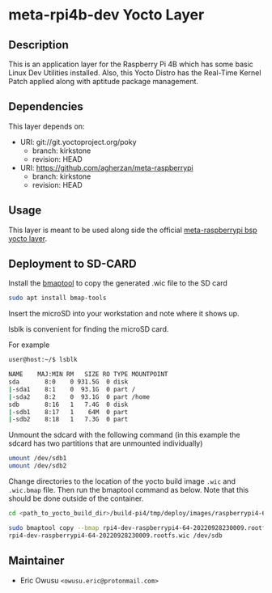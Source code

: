 # meta-rpi4b-dev Yocto Layer 

## Description
This is an application layer for the Raspberry Pi 4B which has some basic Linux Dev Utilities installed. 
Also, this Yocto Distro has the Real-Time Kernel Patch applied along with aptitude package management.

## Dependencies
This layer depends on:

* URI: git://git.yoctoproject.org/poky
  * branch: kirkstone
  * revision: HEAD
* URI: https://github.com/agherzan/meta-raspberrypi
  * branch: kirkstone
  * revision: HEAD

## Usage
This layer is meant to be used along side the official [meta-raspberrypi bsp yocto layer](https://github.com/agherzan/meta-raspberrypi/tree/kirkstone).

## Deployment to SD-CARD

Install the [bmaptool](https://manpages.ubuntu.com/manpages/trusty/man1/bmaptool.1.html) to copy the generated .wic file to the SD card

```sh
sudo apt install bmap-tools 
```
Insert the microSD into your workstation and note where it shows up.

lsblk is convenient for finding the microSD card.

For example

```sh
user@host:~/$ lsblk

NAME    MAJ:MIN RM   SIZE RO TYPE MOUNTPOINT
sda       8:0    0 931.5G  0 disk
|-sda1    8:1    0  93.1G  0 part /
|-sda2    8:2    0  93.1G  0 part /home
sdb       8:16   1   7.4G  0 disk
|-sdb1    8:17   1    64M  0 part
|-sdb2    8:18   1   7.3G  0 part
```
Unmount the sdcard with the following command (in this example the sdcard has two partitions that are unmounted individually)

```sh
umount /dev/sdb1
umount /dev/sdb2
```

Change directories to the location of the yocto build image ```.wic``` and ```.wic.bmap``` file.
Then run the bmaptool command as below. Note that this should be done outside of the container.

```sh
cd <path_to_yocto_build_dir>/build-pi4/tmp/deploy/images/raspberrypi4-64

sudo bmaptool copy --bmap rpi4-dev-raspberrypi4-64-20220928230009.rootfs.wic.bmap \ 
rpi4-dev-raspberrypi4-64-20220928230009.rootfs.wic /dev/sdb

```

## Maintainer

* Eric Owusu `<owusu.eric@protonmail.com>`